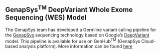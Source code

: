 ## GenapSys<sup>TM</sup> DeepVariant Whole Exome Sequencing (WES) Model

The GenapSys team has developed a Germline variant calling pipeline for the [GenapSys](https://www.genapsys.com/) sequencing technology based on Google’s [DeepVariant](https://github.com/google/deepvariant) model. This pipeline is available for use on GenHub<sup>TM</sup> (GenapSys Cloud-based analysis platform). More information can be found [here](https://github.com/GenapsysInc/genapsys_deepvariant/blob/master/docs/GenapSys_DeepVariant_WES_Model.md)
